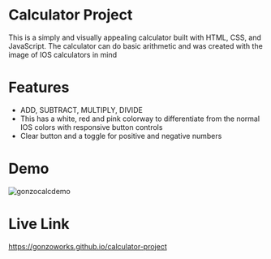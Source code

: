 # Calculator Project
This is a simply and visually appealing calculator built with HTML, CSS, and JavaScript. The calculator can do basic arithmetic and was created with the image of IOS calculators in mind

# Features
- ADD, SUBTRACT, MULTIPLY, DIVIDE
- This has a white, red and pink colorway to differentiate from the normal IOS colors with responsive button controls
- Clear button and a toggle for positive and negative numbers

# Demo
![gonzocalcdemo](https://github.com/user-attachments/assets/08737c39-74ef-4db9-8916-c74c9a93822d)

# Live Link
https://gonzoworks.github.io/calculator-project
